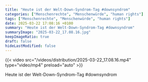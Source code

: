 ```yaml
---
title: "Heute ist der Welt-Down-Syndrom-Tag #downsyndrom"
categories: ["Menschenrechte", "Menschenwürde", "human rights"]
tags: ["Menschenrechte", "Menschenwürde", "human rights"]
date: 2025-03-22 17:08:16 +0100
summary: "Heute ist der Welt-Down-Syndrom-Tag #downsyndrom"
summaryImage: "2025-03-22_17.08.16.jpg"
keepImageRatio: true
draft: false
hideLastModified: false
---
```


{{< video src="/videos/distribution/2025-03-22_17.08.16.mp4" type="video/mp4" preload="auto" >}}

Heute ist der Welt-Down-Syndrom-Tag #downsyndrom